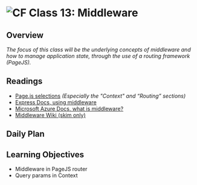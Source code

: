 ![CF](https://i.imgur.com/7v5ASc8.png)  Class 13: Middleware
=======
## Overview

*The focus of this class will be the underlying concepts of middleware and how to manage application state, through the use of a routing framework (PageJS).*

## Readings
* [Page.js selections](https://github.com/visionmedia/page.js#context) *(Especially the "Context" and “Routing” sections)*
* [Express Docs, using middleware](http://expressjs.com/en/guide/using-middleware.html)
* [Microsoft Azure Docs, what is middleware?](https://azure.microsoft.com/en-us/overview/what-is-middleware/)
* [Middleware Wiki (skim only)](https://en.wikipedia.org/wiki/Middleware)

## Daily Plan


## Learning Objectives

* Middleware in PageJS router
* Query params in Context

